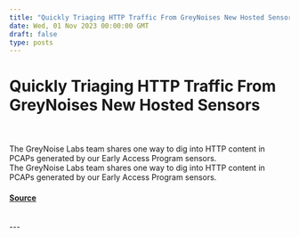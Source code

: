 ```yaml
---
title: "Quickly Triaging HTTP Traffic From GreyNoises New Hosted Sensors"
date: Wed, 01 Nov 2023 00:00:00 GMT
draft: false
type: posts
---
```

# Quickly Triaging HTTP Traffic From GreyNoises New Hosted Sensors

<br/>

<br/>
The GreyNoise Labs team shares one way to dig into HTTP content in PCAPs generated by our Early Access Program sensors.
<br/>
The GreyNoise Labs team shares one way to dig into HTTP content in PCAPs generated by our Early Access Program sensors.

#### [Source](https://www.greynoise.io/blog/quickly-triaging-http-traffic-from-greynoises-new-hosted-sensors)

<br/>
---
